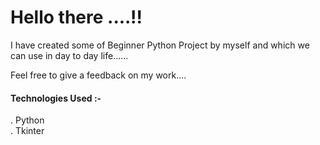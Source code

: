 <h1>Hello there ....!!</h1>

I have created some of Beginner Python Project by myself and which we can use in day to day life......

Feel free to give a feedback on my work....




<h4>Technologies Used :-</h4>
 . Python <br>
 . Tkinter <br>
